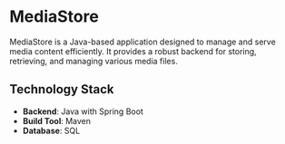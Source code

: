 # MediaStore

MediaStore is a Java-based application designed to manage and serve media content efficiently. It provides a robust backend for storing, retrieving, and managing various media files.

## Technology Stack

- **Backend**: Java with Spring Boot
- **Build Tool**: Maven
- **Database**: SQL




